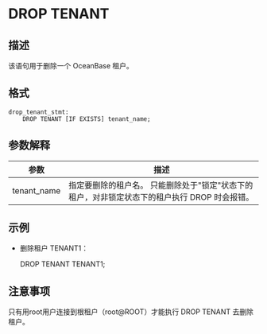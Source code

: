 DROP TENANT 
================================



描述 
-----------

该语句用于删除一个 OceanBase 租户。

格式 
-----------

    drop_tenant_stmt:
        DROP TENANT [IF EXISTS] tenant_name;



参数解释 
-------------



|   **参数**    |                               **描述**                                |
|-------------|---------------------------------------------------------------------|
| tenant_name | 指定要删除的租户名。 只能删除处于"锁定"状态下的租户，对非锁定状态下的租户执行 DROP 时会报错。 |



示例 
-----------

* 删除租户 TENANT1：




    DROP TENANT TENANT1;



注意事项 
-------------

只有用root用户连接到根租户（root@ROOT）才能执行 DROP TENANT 去删除租户。
